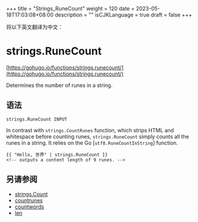 +++
title = "Strings_RuneCount"
weight = 120
date = 2023-05-18T17:03:08+08:00
description = ""
isCJKLanguage = true
draft = false
+++

将以下英文翻译为中文：
# strings.RuneCount

[https://gohugo.io/functions/strings.runecount/](https://gohugo.io/functions/strings.runecount/)

Determines the number of runes in a string.

## 语法

```
strings.RuneCount INPUT
```

In contrast with `strings.CountRunes` function, which strips HTML and whitespace before counting runes, `strings.RuneCount` simply counts all the runes in a string. It relies on the Go [`utf8.RuneCountInString`] function.

```go-html-template
{{ "Hello, 世界" | strings.RuneCount }}
<!-- outputs a content length of 9 runes. -->
```

## 另请参阅

- [strings.Count](https://gohugo.io/functions/strings.count/)
- [countrunes](https://gohugo.io/functions/countrunes/)
- [countwords](https://gohugo.io/functions/countwords/)
- [len](https://gohugo.io/functions/len/)
